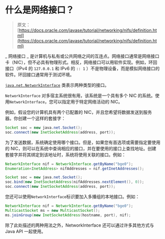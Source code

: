 # 什么是网络接口？

> 原文： [https://docs.oracle.com/javase/tutorial/networking/nifs/definition.html](https://docs.oracle.com/javase/tutorial/networking/nifs/definition.html)

_ 网络接口 _ 是计算机与私有或公共网络之间的互连点。网络接口通常是网络接口卡（NIC），但不必具有物理形式。相反，网络接口可以用软件实现。例如，环回接口（IPv4 的 `127.0.0.1` 和 IPv6 的 `:: 1` ）不是物理设备，而是模拟网络接口的软件。环回接口通常用于测试环境。

[`java.net.NetworkInterface`](https://docs.oracle.com/javase/8/docs/api/java/net/NetworkInterface.html) 类表示两种类型的接口。

`NetworkInterface` 对多宿主系统很有用，该系统是一个具有多个 NIC 的系统。使用`NetworkInterface`，您可以指定用于特定网络活动的 NIC。

例如，假设您的计算机具有两个已配置的 NIC，并且您希望将数据发送到服务器。你创建一个这样的套接字：

```java
Socket soc = new java.net.Socket();
soc.connect(new InetSocketAddress(address, port));

```

为了发送数据，系统确定使用哪个接口。但是，如果您有首选项或需要指定要使用的 NIC，则可以在系统中查询相应的接口，并在要使用的接口上查找地址。创建套接字并将其绑定到该地址时，系统将使用关联的接口。例如：

```java
NetworkInterface nif = NetworkInterface.getByName("bge0");
Enumeration<InetAddress> nifAddresses = nif.getInetAddresses();

Socket soc = new java.net.Socket();
soc.bind(new InetSocketAddress(nifAddresses.nextElement(), 0));
soc.connect(new InetSocketAddress(address, port));

```

您还可以使用`NetworkInterface`标识要加入多播组的本地接口。例如：

```java
NetworkInterface nif = NetworkInterface.getByName("bge0");
MulticastSocket ms = new MulticastSocket();
ms.joinGroup(new InetSocketAddress(hostname, port), nif);

```

除了此处描述的两种用法之外，NetworkInterface 还可以通过许多其他方式与 Java API 一起使用。